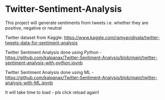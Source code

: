 # Twitter-Sentiment-Analysis

This project will generate sentiments from tweets i.e. whether they are positive, negative or neutral

Twitter dataset from Kaggle: https://www.kaggle.com/ramyavidiyala/twitter-tweets-data-for-sentiment-analysis


Twitter Sentiment Analysis done using Python -
    https://github.com/kalpanax/Twitter-Sentiment-Analysis/blob/main/twitter-sentiment-analysis-with-python.ipynb


Twitter Sentiment Analysis done using ML -
    https://github.com/kalpanax/Twitter-Sentiment-Analysis/blob/main/twitter-analysis-with-ML.ipynb


It will take time to load - pls click reload again!
